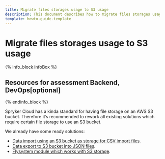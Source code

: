 ```yaml
---
title: Migrate files storages usage to S3 usage
description: This document describes how to migrate files storages usage to S3 usage.
template: howto-guide-template
---
```


# Migrate files storages usage to S3 usage

{% info_block infoBox %}

## Resources for assessment Backend, DevOps[optional]

{% endinfo_block %}

Spryker Cloud has a kinda standard for having file storage on an AWS S3 bucket. Therefore it’s recommended to rework
all existing solutions which require certain file storage to use an S3 bucket.

We already have some ready solutions:
* [Data import using an S3 bucket as storage for CSV import files](/docs/cloud/dev/spryker-cloud-commerce-os/configuring-data-import-from-an-s3-bucket.html#prerequisites).
* [Data export to S3 bucket into JSON files](/docs/scos/dev/technology-partner-guides/202204.0/marketing-and-conversion/analytics/installing-and-integrating-minubo.html).
* [Flysystem module which works with S3 storage](/docs/scos/dev/back-end-development/data-manipulation/data-ingestion/structural-preparations/flysystem.html#plugin-example).
